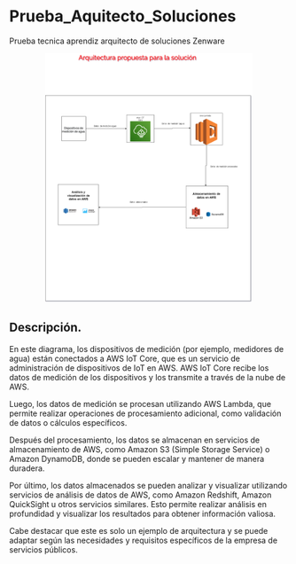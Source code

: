 # Prueba_Aquitecto_Soluciones
Prueba tecnica aprendiz arquitecto de soluciones Zenware

<p align="center"><img src="https://github.com/ariasRonaldo25/Prueba_Aquitecto_Soluciones/blob/main/img/Arquitectura.png" height="450px"></p>

## Descripción.

En este diagrama, los dispositivos de medición (por ejemplo, medidores de agua) están conectados a AWS IoT Core, que es un servicio de administración de dispositivos de IoT en AWS. AWS IoT Core recibe los datos de medición de los dispositivos y los transmite a través de la nube de AWS.

Luego, los datos de medición se procesan utilizando AWS Lambda, que permite realizar operaciones de procesamiento adicional, como validación de datos o cálculos específicos.

Después del procesamiento, los datos se almacenan en servicios de almacenamiento de AWS, como Amazon S3 (Simple Storage Service) o Amazon DynamoDB, donde se pueden escalar y mantener de manera duradera.

Por último, los datos almacenados se pueden analizar y visualizar utilizando servicios de análisis de datos de AWS, como Amazon Redshift, Amazon QuickSight u otros servicios similares. Esto permite realizar análisis en profundidad y visualizar los resultados para obtener información valiosa.

Cabe destacar que este es solo un ejemplo de arquitectura y se puede adaptar según las necesidades y requisitos específicos de la empresa de servicios públicos.
